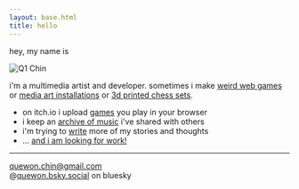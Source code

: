 ```yaml
---
layout: base.html
title: hello
---
```


hey, my name is

![Q1 Chin](title.jpg)

i'm a multimedia artist and developer. sometimes i make [weird web games](https://frogmen.itch.io/subway) or [media art installations](/projects/2025-data-garden) or [3d printed chess sets](/projects/2025-chessboard).

- on itch.io i upload [games](https://frogmen.itch.io/) you play in your browser
- i keep an [archive of music](https://music-archive.netlify.app/) i've shared with others
- i'm trying to [write](/text) more of my stories and thoughts
- ... [and i am looking for work!](/history)

---

[quewon.chin@gmail.com](mailto:quewon.chin@gmail.com)  
@[quewon.bsky.social](https://bsky.app/profile/quewon.bsky.social) on bluesky